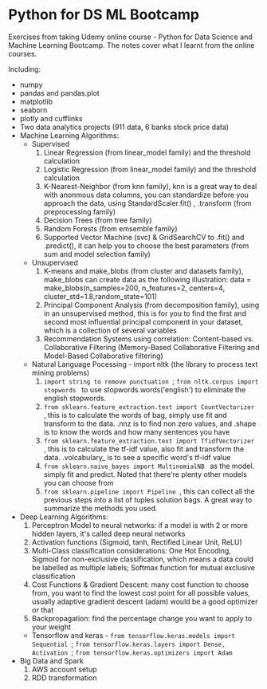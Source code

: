 # Python for DS ML Bootcamp
Exercises from taking Udemy online course - Python for Data Science and Machine Learning Bootcamp. The notes cover what I learnt from the online courses.

Including:
- numpy 
- pandas and pandas.plot
- matplotlib
- seaborn
- plotly and cufflinks
- Two data analytics projects (911 data, 6 banks stock price data)
- Machine Learning Algorithms:
  * Supervised
    1. Linear Regression (from linear_model family) and the threshold calculation
    2. Logistic Regression (from linear_model family) and the threshold calculation
    3. K-Nearest-Neighbor (from knn family), knn is a great way to deal with anonmous data columns, you can standardize before you approach the data, using StandardScaler.fit() , .transform (from preprocessing family)
    4. Decision Trees (from tree family)
    5. Random Forests (from emsemble family)
    6. Supported Vector Machine (svc) & GridSearchCV to .fit() and .predict(), it can help you to choose the best parameters (from sum and model selection family)
  * Unsupervised
    1. K-means and make_blobs (from cluster and datasets family), make_blobs can create data as the following illustration:
    data = make_blobs(n_samples=200, n_features=2, centers=4, cluster_std=1.8,random_state=101)
    2. Principal Component Analysis (from decomposition family), using in an unsupervised method, this is for you to find the first and second most influential principal component in your dataset, which is a collection of several variables
    3. Recommendation Systems using correlation: Content-based vs. Collaborative Filtering (Memory-Based Collaborative Filtering and Model-Based Collaborative filtering)
  * Natural Language Pocessing - import nltk (the library to process text mining problems)
    1. ```import string to remove punctuation ```; ```from nltk.corpus import stopwords ``` to use stopwords.words('english') to eliminate the english stopwords.
    2. ```from sklearn.feature_extraction.text import CountVectorizer ```, this is to calculate the words of bag, simply use fit and transform to the data. .nnz is to find non zero values, and .shape is to know the words and how many sentences you have
    3. ```from sklearn.feature_extraction.text import TfidfVectorizer ```, this is to calculate the tf-idf value, also fit and transform the data. .volcabulary_ is to see a specific word's tf-idf value
    4. ```from sklearn.naive_bayes import MultinomialNB ``` as the model. simply fit and predict. Noted that there're plenty other models you can choose from
    5. ```from sklearn.pipeline import Pipeline ```, this can collect all the previous steps into a list of tuples solution bags. A great way to summarize the methods you used. 
- Deep Learning Algorithms:
  1. Perceptron Model to neural networks: if a model is with 2 or more hidden layers, it's called deep neural networks
  2. Activation functions (Sigmoid, tanh, Rectified Linear Unit, ReLU)
  3. Multi-Class classification considerations: One Hot Encoding, Sigmoid for non-exclusive classification, which means a data could be labelled as multiple labels; Softmax function for mutual exclusive classification
  4. Cost Functions & Gradient Descent: many cost function to choose from, you want to find the lowest cost point for all possible values, usually adaptive gradient descent (adam) would be a good optimizer or that
  5. Backpropagation: find the percentage change you want to apply to your weight
  * Tensorflow and keras - ```from tensorflow.keras.models import Sequential ```; ```from tensorflow.keras.layers import Dense, Activation ```; ```from tensorflow.keras.optimizers import Adam ```
- Big Data and Spark
  1. AWS account setup
  2. RDD transformation
